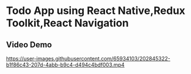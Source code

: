 # Todo App using React Native,Redux Toolkit,React Navigation

## Video Demo
https://user-images.githubusercontent.com/65934103/202845322-b1f86c43-207d-4abb-b9c4-d494c4bdf003.mp4


